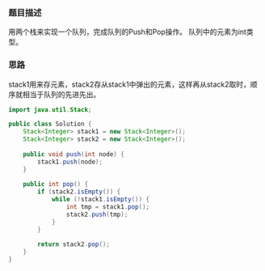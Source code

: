 ### 题目描述
用两个栈来实现一个队列，完成队列的Push和Pop操作。 队列中的元素为int类型。

### 思路
stack1用来存元素，stack2存从stack1中弹出的元素，这样再从stack2取时，顺序就相当于队列的先进先出。

```java
import java.util.Stack;

public class Solution {
    Stack<Integer> stack1 = new Stack<Integer>();
    Stack<Integer> stack2 = new Stack<Integer>();
    
    public void push(int node) {
        stack1.push(node);
    }
    
    public int pop() {
        if (stack2.isEmpty()) {
            while (!stack1.isEmpty()) {
                int tmp = stack1.pop();
                stack2.push(tmp);
            }
        }
        
        return stack2.pop();
    }
}
```